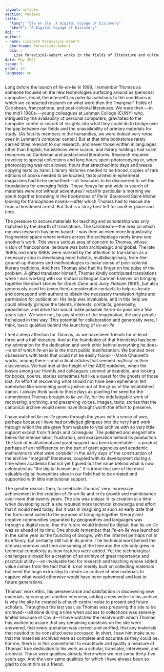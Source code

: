```yaml
---
layout: article
section: reviews
title: 
  "long": "Île en île: A Digital Voyage of Discovery"
  "short": "A Digital Voyage of Discovery"
doi: ""
author: 
- name: Lizabeth Paravisini-Gebert 
  shortname: Paravisini-Gebert
  bio: >
    Lisa Paravisini-Gebert works in the fields of literature and cultural studies, specializing in the multidisciplinary, comparative study of the Caribbean. Growing up in her native Puerto Rico, she became fascinated by the many cultural connections between Caribbean peoples despite our different histories and languages and has made that the subject of her research and teaching. She is based in the Hispanic Studies Department at Vassar College, where she holds the Randolph Distinguished Professor Chair. She is also a participating faculty member in the Programs in Environmental Studies, Latin American Studies, International Studies, and Women’s Studies at Vassar. She is the author of a number of books, among them *Phyllis Shand Allfrey: A Caribbean Life* (1996), *Jamaica Kincaid: A Critical Companion* (1999), *Creole Religions of the Caribbean* (2003, with Margarite Fernández Olmos), and most recently, *Literatures of the Caribbean* (2008). 
date: May 2022
issue: 6
order: 14
language: en
---
```



Long before the launch of *Ile-en-île* in 1998, I remember Thomas as
someone focused on the new technologies surfacing around us (personal
computers, email, the internet!) as potential solutions to the
conditions in which we conducted research on what were then the
"marginal" fields of Caribbean, francophone, and post-colonial
literatures. We were then---in the mid1-1980s---young colleagues at
Lehman College (CUNY) who, intrigued by the availability of personal
computers, gravitated to the computer center in search of insights into
what they could do to bridge over the gap between our fields and the
unavailability of primary materials for study. (As faculty members in
the humanities, we were indeed very *rarae aves* in Lehman's computer
center.) But at that time bookstores rarely carried titles relevant to
our research, and never those written in languages other than English;
translations were scarce, and library holdings had scant resources on
Caribbean and postcolonial literatures. Research required traveling to
special collections and long hours spent photocopying or, when
photocopying was not allowed, hours that stretched into days and weeks
copying texts by hand. Literary histories needed to be traced, copies of
rare editions of books needed to be located, texts printed in ephemeral
magazines had to be unearthed---all treasures to be discovered to set
the foundations for emerging fields. These forays far and wide in search
of materials were not without adventures I recall in particular a
morning we spent together browsing in the bookstores of Paris' Boulevard
Saint-Michel looking for francophone novels---after which Thomas had to
rescue me from a threatened arrest. But that is a story best left for
another place and time.

The pressure to secure materials for teaching and scholarship was only
matched by the dearth of translations. The Caribbean---the area on which
my own research has been based---was then an even more linguistically
fragmented space where writers across the archipelago rarely knew one
another's work. This was a serious area of concern to Thomas, whose
vision of francophone literature was both archipelagic and global. The
late 1980s and early 1990s were marked by the attention to translation
as a necessary step in developing more holistic, multidisciplinary,
from-the-ground-up theories and methodologies to make sense of
post-colonial literary traditions. And here Thomas also had his finger
on the pulse of the problem. A gifted translator himself, Thomas kindly
contributed translations when I was working with our mutual colleague
Carmen Esteves on bringing together the short stories for *Green Cane
and Juicy Flotsam* (1991), but also generously used his (even then)
considerable contacts to help us locate and correspond with authors to
obtain the necessary translation rights and permission for publication.
His help was invaluable, and in this help we could already glimpse the
talents, interests, contacts, generosity, persistence, and drive that
would make possible *Ile-en-île* possible a few years later. We were
not, by any stretch of the imagination, the only people he helped in
this way. This potential for collaboration and generosity were, I think,
basic qualities behind the launching of *Ile-en-île*.

I feel a deep affection for Thomas, as we have been friends for at least
three and a half decades. And at the foundation of that friendship has
been my admiration for the dedication and work ethic behind everything
he does---and of which *Ile-en île* is the most public manifestation. We
bonded over obsessions with texts that could not be easily found---Marie
Chauvet's works, among them---and critical articles that seemed mythical
in their elusiveness. We had met at the height of the AIDS epidemic,
when the losses among our friends and colleagues seemed unbearable, and
looking for books, poems, stories sometimes felt like a quest for the
ghosts of those lost. An effort at recovering what should not have been
ephemeral felt somewhat like wrenching poetic justice out of the grips
of the established canon. I always think back to those days as planting
the seed for the commitment Thomas brought to *Ile-en-île*, for the
indefatigable work of recovering, archiving, and preserving voices,
images, texts, stories that the canonical archive would never have
thought worth the effort to preserve.

I have watched *Ile-en-île* grown through the years with a sense of awe,
perhaps because I have had privileged glimpses into the very hard work
through which the site grew from website to vital archive with so very
little support except from friends and colleagues. The polished and
elegant site belies the intense labor, frustration, and exasperation
behind its production. The lack of institutional and grant support has
been lamentable---a product perhaps of an indifference on the part of
grant agencies and academic institutions to what were consider in the
early days of the construction of the archive "marginal" literatures,
coupled with its development during a time when academia had not yet
figured out the value behind what is now celebrated as "the digital
humanities." It is ironic that one of the most valuable digital
humanities sites in our field had to be created and supported with
little institutional support.

The greater reason, then, to celebrate Thomas' very impressive
achievement in the creation of *Ile-en-île* and in its growth and
maintenance over more that twenty years. The site was unique in its
creation at a time when developing such a site required more technical
knowledge and effort that it would need today. But it was in imagining
at such an early date that the form most suited to the purpose of
bringing together literary and creative communities separated by
geographies and languages was through a digital route, that the future
would indeed be digital, that *Ile-en-île* was so ahead of its time. One
should remember that *Ile-en-île* was launched in the same year as the
founding of Google, with the internet perhaps not in its infancy, but
certainly still not in its prime. The technical work behind the site was
onerous and time consuming at the time and the site only grew in
technical complexity as new features were added. Yet the technological
challenges allowed for a creation of an archive of great importance and
practical utility---an invaluable tool for research and teaching whose
added value comes from the fact that it is not merely built on
collecting materials but went the huge extra step to create an archive
of new materials to capture what would otherwise would have been
ephemeral and lost to future generations.

Thomas' work ethic, his perseverance and satisfaction in discovering new
materials, securing yet another interview, adding a new writer to his
archive, is why the site he created is of such central value to present
and future scholars. Throughout the last year, as Thomas was preparing
the site to be archived---all done during a time when access to
collections was severely limited because of Covid---I have watched the
resolve with which Thomas has worked to assure that any remaining
questions on the site were answered, that every quotation was correct
and verified, that any materials that needed to be consulted were
accessed. In short, I saw him make sure that the materials archived were
as complete and accurate as they could be. For me, there is in this
commitment to exactitude and quality a measure of Thomas' true
dedication to his work as a scholar, translator, interviewer, and
archivist. These were qualities already there when we met some
thirty-five years ago. And the very same qualities for which I have
always been so glad to count him as a friend.
